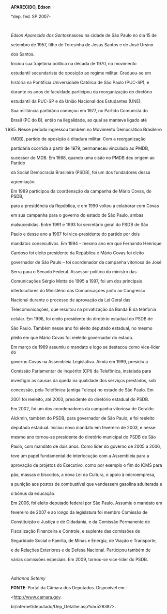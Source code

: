 **APARECIDO, Edson**



\*dep. fed. SP 2007-



 



*Edson Aparecido dos Santos*nasceu na cidade de São Paulo no dia 15 de

setembro de 1957, filho de Teresinha de Jesus Santos e de José Ursino

dos Santos.



Iniciou sua trajetória política na década de 1970, no movimento

estudantil secundarista de oposição ao regime militar. Graduou-se em

história na Pontifícia Universidade Católica de São Paulo (PUC-SP), e

durante os anos de faculdade participou da reorganização do diretório

estudantil da PUC-SP e da União Nacional dos Estudantes (UNE).



Sua militância partidária começou em 1977, no Partido Comunista do

Brasil (PC do B), então na ilegalidade, ao qual se manteve ligado até

1985. Nesse período ingressou também no Movimento Democrático Brasileiro

(MDB), partido de oposição à ditadura militar. Com a reorganização

partidária ocorrida a partir de 1979, permaneceu vinculado ao PMDB,

sucessor do MDB. Em 1988, quando uma cisão no PMDB deu origem ao Partido

da Social Democracia Brasileira (PSDB), foi um dos fundadores dessa

agremiação.



Em 1989 participou da coordenação da campanha de Mário Covas, do PSDB,

para a presidência da República, e em 1990 voltou a colaborar com Covas

em sua campanha para o governo do estado de São Paulo, ambas

malsucedidas. Entre 1991 e 1993 foi secretário geral do PSDB de São

Paulo e desse ano a 1997 foi vice-presidente do partido por dois

mandatos consecutivos. Em 1994 – mesmo ano em que Fernando Henrique

Cardoso foi eleito presidente da República e Mário Covas foi eleito

governador de São Paulo – foi coordenador da campanha vitoriosa de José

Serra para o Senado Federal. Assessor político do ministro das

Comunicações Sérgio Motta de 1995 a 1997, foi um dos principais

interlocutores do Ministério das Comunicações junto ao Congresso

Nacional durante o processo de aprovação da Lei Geral das

Telecomunicações, que resultou na privatização da Banda B da telefonia

celular. Em 1998, foi eleito presidente do diretório estadual do PSDB de

São Paulo. Também nesse ano foi eleito deputado estadual, no mesmo

pleito em que Mário Covas foi reeleito governador do estado.



Em março de 1999 assumiu o mandato e logo se destacou como vice-líder do

governo Covas na Assembleia Legislativa. Ainda em 1999, presidiu a

Comissão Parlamentar de Inquérito (CPI) da Telefônica, instalada para

investigar as causas da queda na qualidade dos serviços prestados, sob

concessão, pela Telefônica (antiga Telesp) no estado de São Paulo. Em

2001 foi reeleito, até 2003, presidente do diretório estadual do PSDB.



Em 2002, foi um dos coordenadores da campanha vitoriosa de Geraldo

Alckmin, também do PSDB, para governador de São Paulo, e foi reeleito

deputado estadual. Iniciou novo mandato em fevereiro de 2003, e nesse

mesmo ano tornou-se presidente do diretório municipal do PSDB de São

Paulo, com mandato de dois anos. Como líder do governo de 2005 a 2006,

teve um papel fundamental de interlocução com a Assembleia para a

aprovação de projetos do Executivo, como por exemplo o fim do ICMS para

pão, massas e biscoitos, a nova Lei da Cultura, o apoio à microempresa,

a punição aos postos de combustível que vendessem gasolina adulterada e

o bônus da educação.



Em 2006, foi eleito deputado federal por São Paulo. Assumiu o mandato em

fevereiro de 2007 e ao longo da legislatura foi membro Comissão de

Constituição e Justiça e de Cidadania, e da Comissão Permanente de

Fiscalização Financeira e Controle, e suplente das comissões de

Seguridade Social e Família, de Minas e Energia, de Viação e Transporte,

e de Relações Exteriores e de Defesa Nacional. Participou também de

várias comissões especiais. Em 2009, tornou-se vice-líder do PSDB.



 



*Adrianna Setemy*



**FONTE**: Portal da Câmara dos Deputados. Disponível em :

\<http://www.camara.gov.

br/internet/deputado/Dep\_Detalhe.asp?id=528387\>.



 



 

